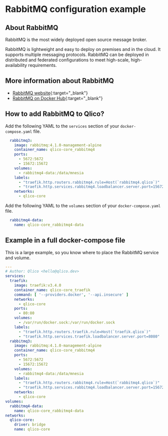 # RabbitMQ configuration example

## About RabbitMQ

RabbitMQ is the most widely deployed open source message broker.

RabbitMQ is lightweight and easy to deploy on premises and in the cloud. It
supports multiple messaging protocols. RabbitMQ can be deployed in distributed
and federated configurations to meet high-scale, high-availability requirements.

## More information about RabbitMQ

* [RabbitMQ website](https://www.rabbitmq.com/){:target="_blank"}
* [RabbitMQ on Docker Hub](https://hub.docker.com/_/rabbitmq){:target="_blank"}

## How to add RabbitMQ to Qlico?

Add the following YAML to the `services` section of your `docker-compose.yaml`
file.

```yaml title="qlico-core/docker-compose.yaml"
  rabbitmq3:
    image: rabbitmq:4.1.0-management-alpine
    container_name: qlico-core_rabbitmq4
    ports:
      - 5672:5672
      - 15672:15672
    volumes:
      - rabbitmq4-data:/data/mnesia
    labels:
      - "traefik.http.routers.rabbitmq4.rule=Host(`rabbitmq4.qlico`)"
      - "traefik.http.services.rabbitmq4.loadbalancer.server.port=15672"
    networks:
      - qlico-core
```

Add the following YAML to the `volumes` section of your `docker-compose.yaml`
file.

```yaml title="qlico-core/docker-compose.yaml"
  rabbitmq4-data:
    name: qlico-core_rabbitmq4-data
```

## Example in a full docker-compose file

This is a large example, so you know where to place the RabbitMQ service and
volume.

```yaml title="qlico-core/docker-compose.yaml"
---
# Author: Qlico <hello@qlico.dev>
services:
  traefik:
    image: traefik:v3.4.0
    container_name: qlico-core_traefik
    command: [ '--providers.docker', '--api.insecure' ]
    networks:
      - qlico-core
    ports:
      - 80:80
    volumes:
      - /var/run/docker.sock:/var/run/docker.sock
    labels:
      - "traefik.http.routers.traefik.rule=Host(`traefik.qlico`)"
      - "traefik.http.services.traefik.loadbalancer.server.port=8080"
  rabbitmq3:
    image: rabbitmq:4.1.0-management-alpine
    container_name: qlico-core_rabbitmq4
    ports:
      - 5672:5672
      - 15672:15672
    volumes:
      - rabbitmq4-data:/data/mnesia
    labels:
      - "traefik.http.routers.rabbitmq4.rule=Host(`rabbitmq4.qlico`)"
      - "traefik.http.services.rabbitmq4.loadbalancer.server.port=15672"
    networks:
      - qlico-core
volumes:
  rabbitmq4-data:
    name: qlico-core_rabbitmq4-data
networks:
  qlico-core:
    driver: bridge
    name: qlico-core
```
